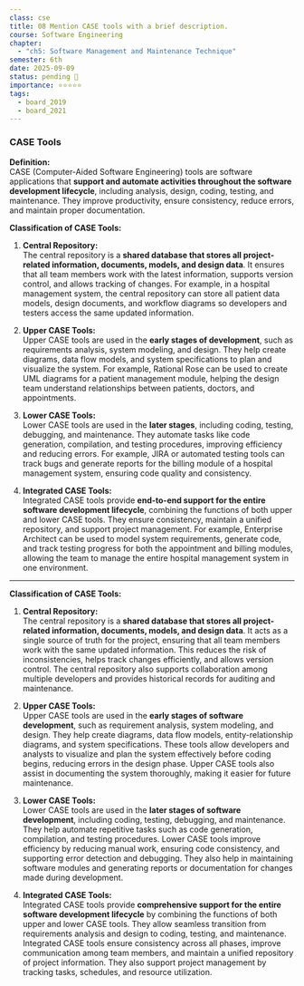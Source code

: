 ```yaml
---
class: cse
title: 08 Mention CASE tools with a brief description.
course: Software Engineering
chapter:
  - "ch5: Software Management and Maintenance Technique"
semester: 6th
date: 2025-09-09
status: pending 🛑
importance: ⭐⭐⭐⭐⭐
tags:
  - board_2019
  - board_2021
---
```


### CASE Tools

**Definition:**  
CASE (Computer-Aided Software Engineering) tools are software applications that **support and automate activities throughout the software development lifecycle**, including analysis, design, coding, testing, and maintenance. They improve productivity, ensure consistency, reduce errors, and maintain proper documentation.

**Classification of CASE Tools:**

1. **Central Repository:**  
    The central repository is a **shared database that stores all project-related information, documents, models, and design data**. It ensures that all team members work with the latest information, supports version control, and allows tracking of changes. For example, in a hospital management system, the central repository can store all patient data models, design documents, and workflow diagrams so developers and testers access the same updated information.
    
2. **Upper CASE Tools:**  
    Upper CASE tools are used in the **early stages of development**, such as requirements analysis, system modeling, and design. They help create diagrams, data flow models, and system specifications to plan and visualize the system. For example, Rational Rose can be used to create UML diagrams for a patient management module, helping the design team understand relationships between patients, doctors, and appointments.
    
3. **Lower CASE Tools:**  
    Lower CASE tools are used in the **later stages**, including coding, testing, debugging, and maintenance. They automate tasks like code generation, compilation, and testing procedures, improving efficiency and reducing errors. For example, JIRA or automated testing tools can track bugs and generate reports for the billing module of a hospital management system, ensuring code quality and consistency.
    
4. **Integrated CASE Tools:**  
    Integrated CASE tools provide **end-to-end support for the entire software development lifecycle**, combining the functions of both upper and lower CASE tools. They ensure consistency, maintain a unified repository, and support project management. For example, Enterprise Architect can be used to model system requirements, generate code, and track testing progress for both the appointment and billing modules, allowing the team to manage the entire hospital management system in one environment.

---

**Classification of CASE Tools:**

1. **Central Repository:**  
    The central repository is a **shared database that stores all project-related information, documents, models, and design data**. It acts as a single source of truth for the project, ensuring that all team members work with the same updated information. This reduces the risk of inconsistencies, helps track changes efficiently, and allows version control. The central repository also supports collaboration among multiple developers and provides historical records for auditing and maintenance.
    
2. **Upper CASE Tools:**  
    Upper CASE tools are used in the **early stages of software development**, such as requirement analysis, system modeling, and design. They help create diagrams, data flow models, entity-relationship diagrams, and system specifications. These tools allow developers and analysts to visualize and plan the system effectively before coding begins, reducing errors in the design phase. Upper CASE tools also assist in documenting the system thoroughly, making it easier for future maintenance.
    
3. **Lower CASE Tools:**  
    Lower CASE tools are used in the **later stages of software development**, including coding, testing, debugging, and maintenance. They help automate repetitive tasks such as code generation, compilation, and testing procedures. Lower CASE tools improve efficiency by reducing manual work, ensuring code consistency, and supporting error detection and debugging. They also help in maintaining software modules and generating reports or documentation for changes made during development.
    
4. **Integrated CASE Tools:**  
    Integrated CASE tools provide **comprehensive support for the entire software development lifecycle** by combining the functions of both upper and lower CASE tools. They allow seamless transition from requirements analysis and design to coding, testing, and maintenance. Integrated CASE tools ensure consistency across all phases, improve communication among team members, and maintain a unified repository of project information. They also support project management by tracking tasks, schedules, and resource utilization.